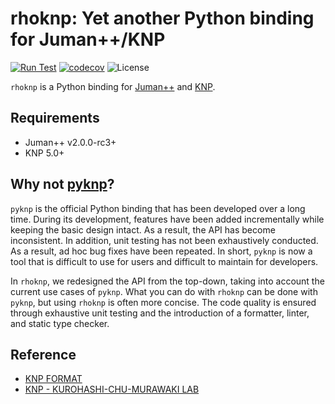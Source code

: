 # rhoknp: Yet another Python binding for Juman++/KNP

[![Run Test](https://github.com/ku-nlp/rhoknp/actions/workflows/test.yml/badge.svg)](https://github.com/ku-nlp/rhoknp/actions/workflows/test.yml)
[![codecov](https://codecov.io/gh/ku-nlp/rhoknp/branch/main/graph/badge.svg?token=29S0XMLTRG)](https://codecov.io/gh/ku-nlp/rhoknp)
![License](http://img.shields.io/badge/license-MIT-blue.svg)

`rhoknp` is a Python binding for [Juman++](https://github.com/ku-nlp/jumanpp) and [KNP](https://github.com/ku-nlp/knp).

## Requirements
- Juman++ v2.0.0-rc3+
- KNP 5.0+

## Why not [pyknp](https://github.com/ku-nlp/pyknp/tree/master/pyknp)?

`pyknp` is the official Python binding that has been developed over a long time.
During its development, features have been added incrementally while keeping the basic design intact.
As a result, the API has become inconsistent.
In addition, unit testing has not been exhaustively conducted.
As a result, ad hoc bug fixes have been repeated.
In short, `pyknp` is now a tool that is difficult to use for users and difficult to maintain for developers.

In `rhoknp`, we redesigned the API from the top-down, taking into account the current use cases of `pyknp`.
What you can do with `rhoknp` can be done with `pyknp`, but using `rhoknp` is often more concise.
The code quality is ensured through exhaustive unit testing and the introduction of a formatter, linter, and static type checker.

## Reference

- [KNP FORMAT](http://cr.fvcrc.i.nagoya-u.ac.jp/~sasano/knp/format.html)
- [KNP - KUROHASHI-CHU-MURAWAKI LAB](https://nlp.ist.i.kyoto-u.ac.jp/?KNP)
